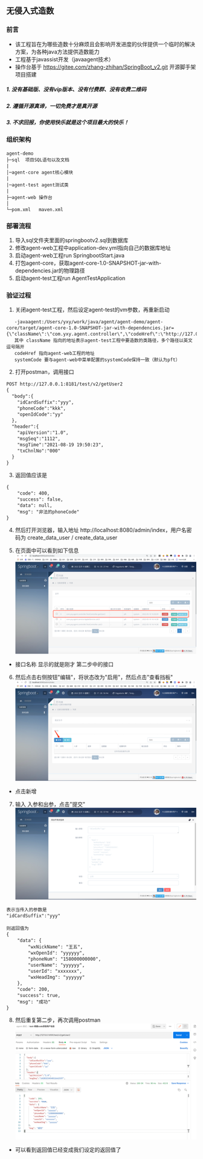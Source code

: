 ## 无侵入式造数

### 前言
- 该工程旨在为哪些造数十分麻烦且会影响开发进度的伙伴提供一个临时的解决方案，为各种java方法提供造数能力
- 工程基于javassist开发（javaagent技术）
- 操作台基于 https://gitee.com/zhang-zhihan/SpringBoot_v2.git 开源脚手架项目搭建

##### 1. 没有基础版、没有vip版本、没有付费群、没有收费二维码
##### 2. 遵循开源真谛，一切免费才是真开源
##### 3. 不求回报，你使用快乐就是这个项目最大的快乐！


### 组织架构

```
agent-demo
├─sql  项目SQL语句以及文档
|
│─agent-core agent核心模块
|
|─agent-test agent测试类
|
├─agent-web 操作台
│  
└─pom.xml   maven.xml
```

### 部署流程
1. 导入sql文件夹里面的springbootv2.sql到数据库
2. 修改agent-web工程中application-dev.yml指向自己的数据库地址
3. 启动agent-web工程run SpringbootStart.java
4. 打包agent-core，获取agent-core-1.0-SNAPSHOT-jar-with-dependencies.jar的物理路径
5. 启动agent-test工程run AgentTestApplication

### 验证过程
1. 关闭agent-test工程，然后设定agent-test的vm参数，再重新启动
```
   -javaagent:/Users/yxy/work/java/agent/agent-demo/agent-core/target/agent-core-1.0-SNAPSHOT-jar-with-dependencies.jar={\"className\":\"com.yxy.agent.controller\",\"codeHref\":\"http://127.0.0.1:8080/CreateDataExternalController/findParam2\",\"systemCode\":\"pft\"}
   其中 className 指向的地址表示agent-test工程中要造数的类路径，多个路径以英文逗号隔开
   codeHref 指向agent-web工程的地址
   systemCode 要与agent-web中菜单配置的systemCode保持一致（默认为pft）
```

2. 打开postman，调用接口
```
POST http://127.0.0.1:8181/test/v2/getUser2
{
  "body":{ 
    "idCardSuffix":"yyy",
    "phoneCode":"kkk",
    "openIdCode":"yy"
  },
  "header":{
    "apiVersion":"1.0",
    "msgSeq":"1112",
    "msgTime":"2021-08-19 19:50:23", 
    "txChnlNo":"000"
  }
}
```
3. 返回值应该是
```
{
    "code": 400,
    "success": false,
    "data": null,
    "msg": "非法的phoneCode"
}
```
4. 然后打开浏览器，输入地址 http://localhost:8080/admin/index，用户名密码为 create_data_user / create_data_user
   
5. 在页面中可以看到如下信息
![img1](https://raw.githubusercontent.com/yangxueyong/agent-demo/main/image/img.png "img1.jpg")
- 接口名称 显示的就是刚才 第二步中的接口

6. 然后点击右侧按钮"编辑"，将状态改为"启用"，然后点击"查看挡板"
![img1](https://raw.githubusercontent.com/yangxueyong/agent-demo/main/image/img_1.png "img1.jpg")
- 点击新增

7. 输入 入参和出参，点击"提交"
![img1](https://raw.githubusercontent.com/yangxueyong/agent-demo/main/image/img_2.png "img1.jpg")
```
表示当传入的参数是
"idCardSuffix":"yyy"

则返回值为
{
    "data": {
        "wxNickName": "王五",
        "wxOpenId": "yyyyyy",
        "phoneNum": "158000000000",
        "userName": "yyyyyy",
        "userId": "xxxxxxx",
        "wxHeadImg": "yyyyyy"
    },
    "code": 200,
    "success": true,
    "msg": "成功"
}
```
8. 然后重复第二步，再次调用postman
![img1](https://raw.githubusercontent.com/yangxueyong/agent-demo/main/image/img_3.png "img1.jpg")
- 可以看到返回值已经变成我们设定的返回值了
